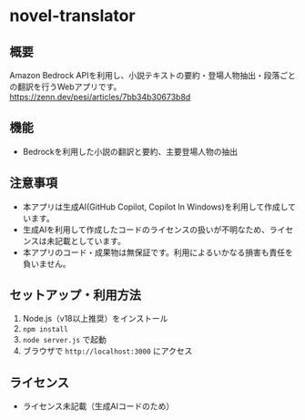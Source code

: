 # novel-translator

## 概要
Amazon Bedrock APIを利用し、小説テキストの要約・登場人物抽出・段落ごとの翻訳を行うWebアプリです。
https://zenn.dev/pesi/articles/7bb34b30673b8d

## 機能
- Bedrockを利用した小説の翻訳と要約、主要登場人物の抽出

## 注意事項
- 本アプリは生成AI(GitHub Copilot, Copilot In Windows)を利用して作成しています。
- 生成AIを利用して作成したコードのライセンスの扱いが不明なため、ライセンスは未記載としています。
- 本アプリのコード・成果物は無保証です。利用によるいかなる損害も責任を負いません。

## セットアップ・利用方法
1. Node.js（v18以上推奨）をインストール
2. `npm install`
3. `node server.js` で起動
4. ブラウザで `http://localhost:3000` にアクセス

## ライセンス
- ライセンス未記載（生成AIコードのため）
